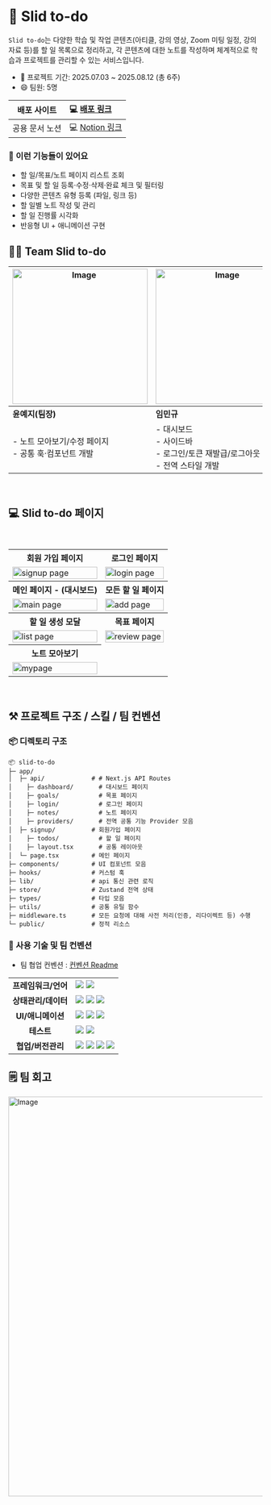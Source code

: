 # 🎯 Slid to-do

`Slid to-do`는 다양한 학습 및 작업 콘텐츠(아티클, 강의 영상, Zoom 미팅 일정, 강의 자료 등)를 할 일 목록으로 정리하고, 각 콘텐츠에 대한 노트를 작성하며 체계적으로 학습과 프로젝트를 관리할 수 있는 서비스입니다.

- 📅 프로젝트 기간: 2025.07.03 ~ 2025.08.12 (총 6주)
- 😄 팀원: 5명

| 배포 사이트 |                                    💻 [배포 링크](https://slid-to-do-fe.vercel.app/)                                     |
| :-------: | :---- |
|   공용 문서 노션    | 💻 [Notion 링크](https://mewing-halloumi-584.notion.site/Team-7-Project-Workspace-22261be3ce85802badebf9804fd30fdd?pvs=74) |

### 📝 이런 기능들이 있어요

- 할 일/목표/노트 페이지 리스트 조회
- 목표 및 할 일 등록·수정·삭제·완료 체크 및 필터링
- 다양한 콘텐츠 유형 등록 (파일, 링크 등)
- 할 일별 노트 작성 및 관리
- 할 일 진행률 시각화
- 반응형 UI + 애니메이션 구현

## 🤝🏻 Team Slid to-do

| <img width="268" alt="Image" src="https://github.com/user-attachments/assets/e73b4f54-fd73-46ba-ac71-22bee63dfae1" /> | <img width="268" alt="Image" src="https://github.com/user-attachments/assets/293f6f22-4d36-420a-979a-be79dc86d6d6" /> | <img width="268" alt="Image" src="https://github.com/user-attachments/assets/53b9b249-a2cc-49bc-9979-a39492874504" /> | <img width="268" alt="Image" src="https://github.com/user-attachments/assets/fb2046a9-e8a9-420a-a011-181ff6f33fcd" /> | <img width="268" alt="Image" src="https://github.com/user-attachments/assets/b8da23a4-6a04-492d-9efd-53a524f945d7" /> |
| --------------------------------------------------------------------------------------------------------------------- | --------------------------------------------------------------------------------------------------------------------- | --------------------------------------------------------------------------------------------------------------------- | --------------------------------------------------------------------------------------------------------------------- | --------------------------------------------------------------------------------------------------------------------- |
| **윤예지(팀장)**                                                                                                      | **임민규**                                                                                                            | **노주영**                                                                                                            | **정유하**                                                                                                            | **박솔미**                                                                                                            |
| - 노트 모아보기/수정 페이지<br /> - 공통 훅·컴포넌트 개발                                                             | - 대시보드<br />- 사이드바<br />- 로그인/토큰 재발급/로그아웃<br />- 전역 스타일 개발                                 | - 할 일 페이지<br />- 할 일 생성모달<br />- 모달 커스텀 훅<br /> - 공통 컴포넌트 개발                                 | - 목표 페이지<br />- 노트 작성 페이지<br />- 무한스크롤 훅<br />- 공통 컴포넌트 개발                                  | - 로그인/회원가입 페이지<br />- 커스텀 훅<br />- 공통 컴포넌트 개발                                                   |

<br/>

## 💻 Slid to-do 페이지

<table>	
	<tr>
			</tr>
 <tr>
    <th>
      회원 가입 페이지
    </th>
    <th>
      로그인 페이지
    </th>
  </tr>
  <tr>
    <td>
      <img src="https://mewing-halloumi-584.notion.site/image/attachment%3A42bbb89f-74f4-47be-b92e-224334a42656%3Aimage.png?table=block&id=24f61be3-ce85-800c-8622-c5c3891954a0&spaceId=9e462b86-d673-41b8-b0db-505560448103&width=800&userId=&cache=v2"  alt="signup page" width = 100% >
    </td>
    <td>
      <img src="https://mewing-halloumi-584.notion.site/image/attachment%3A5dea488f-8f8d-4c88-9cb3-dfab56a29b41%3Aimage.png?table=block&id=24f61be3-ce85-801e-b284-f174a8463caa&spaceId=9e462b86-d673-41b8-b0db-505560448103&width=800&userId=&cache=v2" alt="login page" width = 100%>
    </td>
   </tr> 
  <tr>
    <th>
      메인 페이지 - (대시보드)
    </th>
    <th>
      모든 할 일 페이지
    </th>
  </tr>
  <tr>
    <td>
      <img src="https://mewing-halloumi-584.notion.site/image/attachment%3Ab102205d-a9fa-44ed-8150-339ccebf45e8%3Aimage.png?table=block&id=24f61be3-ce85-80e4-acfb-e1d6a37746c3&spaceId=9e462b86-d673-41b8-b0db-505560448103&width=800&userId=&cache=v2"  alt="main page" width = 100%>
    </td>
    <td>
      <img src="https://mewing-halloumi-584.notion.site/image/attachment%3A1af48abd-f6b1-421c-b3ef-79428bf9991e%3Aimage.png?table=block&id=24f61be3-ce85-809c-8fc0-faf220b27145&spaceId=9e462b86-d673-41b8-b0db-505560448103&width=800&userId=&cache=v2" alt="add page" width = 100%>
    </td>
   </tr>
   <tr>
    <th>
      할 일 생성 모달 
    </th> 
    <th>
      목표 페이지
    </th>
  </tr>
  <tr>
    <td>
      <img src="https://mewing-halloumi-584.notion.site/image/attachment%3Aebffe53c-7f9b-48ba-bd60-2909e03541f4%3A%E1%84%89%E1%85%B3%E1%84%8F%E1%85%B3%E1%84%85%E1%85%B5%E1%86%AB%E1%84%89%E1%85%A3%E1%86%BA_2025-08-14_%E1%84%8B%E1%85%A9%E1%84%92%E1%85%AE_12.10.30.png?table=block&id=24f61be3-ce85-80be-90f4-de7d80df8b30&spaceId=9e462b86-d673-41b8-b0db-505560448103&width=800&userId=&cache=v2" alt="list page" width = 100%>
    </td>
    <td>
      <img src="https://mewing-halloumi-584.notion.site/image/attachment%3Ac3ae7f7e-427b-4254-a3b8-e21ad533b145%3A%E1%84%89%E1%85%B3%E1%84%8F%E1%85%B3%E1%84%85%E1%85%B5%E1%86%AB%E1%84%89%E1%85%A3%E1%86%BA_2025-08-14_%E1%84%8B%E1%85%A9%E1%84%92%E1%85%AE_12.13.10.png?table=block&id=24f61be3-ce85-8011-91ad-d242b04a5ff7&spaceId=9e462b86-d673-41b8-b0db-505560448103&width=800&userId=&cache=v2" alt="review page" width = 100%>
    </td>
  </tr> 
  <tr>
   <th>
      노트 모아보기
    </th>
  </tr>
  <tr>  
	<td>
      <img src="https://mewing-halloumi-584.notion.site/image/attachment%3Ac3ae7f7e-427b-4254-a3b8-e21ad533b145%3A%E1%84%89%E1%85%B3%E1%84%8F%E1%85%B3%E1%84%85%E1%85%B5%E1%86%AB%E1%84%89%E1%85%A3%E1%86%BA_2025-08-14_%E1%84%8B%E1%85%A9%E1%84%92%E1%85%AE_12.13.10.png?table=block&id=24f61be3-ce85-8011-91ad-d242b04a5ff7&spaceId=9e462b86-d673-41b8-b0db-505560448103&width=800&userId=&cache=v2" alt="mypage" width = 100%>
    </td
  </tr>
      <br/>
</table>	

<br/>

## ⚒️ 프로젝트 구조 / 스킬 / 팀 컨벤션


### 📦 디렉토리 구조
```
📦 slid-to-do
├─ app/
│  ├─ api/             # # Next.js API Routes
│	 ├─ dashboard/       # 대시보드 페이지
│	 ├─ goals/           # 목표 페이지
│	 ├─ login/           # 로그인 페이지
│	 ├─ notes/           # 노트 페이지
│	 ├─ providers/       # 전역 공통 기능 Provider 모음
│  ├─ signup/          # 회원가입 페이지
│	 ├─ todos/           # 할 일 페이지
│	 ├─ layout.tsx       # 공통 레이아웃
│  └─ page.tsx         # 메인 페이지
├─ components/         # UI 컴포넌트 모음
├─ hooks/              # 커스텀 훅
├─ lib/                # api 통신 관련 로직
├─ store/              # Zustand 전역 상태
├─ types/              # 타입 모음
├─ utils/              # 공통 유틸 함수
├─ middleware.ts       # 모든 요청에 대해 사전 처리(인증, 리다이렉트 등) 수행
└─ public/             # 정적 리소스
```

### 📐 사용 기술 및 팀 컨벤션

- 팀 협업 컨벤션 : [컨벤션 Readme](https://github.com/slid-to-do/slid-to-do-fe/blob/develop/CONVENTION.md)

<table>

  <tr>
    <td align="center"><b>프레임워크/언어</b></td>
    <td>
      <img src="https://img.shields.io/badge/Next.js-000000?style=for-the-badge&logo=nextdotjs&logoColor=white" />
      <img src="https://img.shields.io/badge/TypeScript-007acc?style=for-the-badge&logo=typescript&logoColor=white" />
    </td>
  </tr>
  <tr>
    <td align="center"><b>상태관리/데이터</b></td>
    <td>
      <img src="https://img.shields.io/badge/React_Query-FF4154?style=for-the-badge&logo=reactquery&logoColor=white" />
      <img src="https://img.shields.io/badge/Zustand-4B32C3?style=for-the-badge&logo=react&logoColor=white" />
      <img src="https://img.shields.io/badge/Axios-5A29E4?style=for-the-badge&logo=axios&logoColor=white" />
    </td>
  </tr>
  <tr>
    <td align="center"><b>UI/애니메이션</b></td>
    <td>
      <img src="https://img.shields.io/badge/Tailwind_CSS-06B6D4?style=for-the-badge&logo=tailwindcss&logoColor=white" />
      <img src="https://img.shields.io/badge/Framer_Motion-0055FF?style=for-the-badge&logo=framer&logoColor=white" />
      <img src="https://img.shields.io/badge/TipTap-9747FF?style=for-the-badge&logo=tiptap&logoColor=white" />
    </td>
  </tr>
  <tr>
    <td align="center"><b>테스트</b></td>
    <td>
      <img src="https://img.shields.io/badge/Jest-C21325?style=for-the-badge&logo=jest&logoColor=white" />
      <img src="https://img.shields.io/badge/React_Testing_Library-E33332?style=for-the-badge&logo=testinglibrary&logoColor=white" />
    </td>
  </tr>
  <tr>
    <td align="center"><b>협업/버전관리</b></td>
    <td>
      <img src="https://img.shields.io/badge/Git-F05032?style=for-the-badge&logo=git&logoColor=white" />
      <img src="https://img.shields.io/badge/Notion-000000?style=for-the-badge&logo=notion&logoColor=white" />
      <img src="https://img.shields.io/badge/Swagger-85EA2D?style=for-the-badge&logo=swagger&logoColor=black" />
      <img src="https://img.shields.io/badge/Figma-F24E1E?style=for-the-badge&logo=figma&logoColor=white" />
    </td>
  </tr>
</table>



## 🗒️ 팀 회고

<img width="793" alt="Image" src="https://github.com/user-attachments/assets/58820917-6d07-4d59-ba49-368188488245" />
